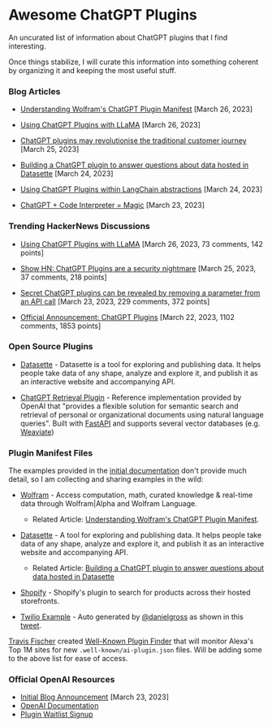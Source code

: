 # Awesome ChatGPT Plugins

An uncurated list of information about ChatGPT plugins that I find interesting.

Once things stabilize, I will curate this information into something coherent by organizing it and keeping the most useful stuff.



### Blog Articles

- [Understanding Wolfram's ChatGPT Plugin Manifest](https://github.com/imaurer/awesome-chatgpt-plugins/blob/main/understanding-wolframs-chat-gpt-plugin-manifest.md) [March 26, 2023]

- [Using ChatGPT Plugins with LLaMA](https://blog.lastmileai.dev/using-openais-retrieval-plugin-with-llama-d2e0b6732f14) [March 26, 2023]

- [ChatGPT plugins may revolutionise the traditional customer journey](https://tevfik.xyz/posts/chatgpt-plugins/) [March 25, 2023]

- [Building a ChatGPT plugin to answer questions about data hosted in Datasette](https://simonwillison.net/2023/Mar/24/datasette-chatgpt-plugin/) [March 24, 2023]

- [Using ChatGPT Plugins within LangChain abstractions](https://python.langchain.com/en/latest/modules/agents/examples/chatgpt_plugins.html) [March 24, 2023]

- [ChatGPT + Code Interpreter = Magic](https://andrewmayneblog.wordpress.com/2023/03/23/chatgpt-code-interpreter-magic/) [March 23, 2023]



### Trending HackerNews Discussions

- [Using ChatGPT Plugins with LLaMA](https://news.ycombinator.com/item?id=35315542) [March 26, 2023, 73 comments, 142 points]

- [Show HN: ChatGPT Plugins are a security nightmare](https://news.ycombinator.com/item?id=35301657) [March 25, 2023, 37 comments, 218 points]

- [Secret ChatGPT plugins can be revealed by removing a parameter from an API call](https://news.ycombinator.com/item?id=35289085) [March 23, 2023, 229 comments, 372 points]

- [Official Announcement: ChatGPT Plugins](https://news.ycombinator.com/item?id=35277677) [March 22, 2023, 1102 comments, 1853 points]


### Open Source Plugins

- [Datasette](https://github.com/simonw/datasette-chatgpt-plugin) - Datasette is a tool for exploring and publishing data. It helps people take data of any shape, analyze and explore it, and publish it as an interactive website and accompanying API.

- [ChatGPT Retrieval Plugin](https://github.com/openai/chatgpt-retrieval-plugin) - Reference implementation provided by OpenAI that "provides a flexible solution for semantic search and retrieval of personal or organizational documents using natural language queries". Built with [FastAPI](https://fastapi.tiangolo.com/) and supports several vector databases (e.g. [Weaviate](https://weaviate.io/))


### Plugin Manifest Files

The examples provided in the [initial documentation](https://platform.openai.com/docs/plugins/getting-started/plugin-manifest) don't provide much detail, so I am collecting and sharing examples in the wild:

- [Wolfram](https://www.wolframalpha.com/.well-known/ai-plugin.json) - Access computation, math, curated knowledge & real-time data through Wolfram|Alpha and Wolfram Language.
   * Related Article: [Understanding Wolfram's ChatGPT Plugin Manifest](https://github.com/imaurer/awesome-chatgpt-plugins/blob/main/understanding-wolframs-chat-gpt-plugin-manifest.md).

- [Datasette](https://datasette.io/.well-known/ai-plugin.json) - A tool for exploring and publishing data. It helps people take data of any shape, analyze and explore it, and publish it as an interactive website and accompanying API.
   * Related Article: [Building a ChatGPT plugin to answer questions about data hosted in Datasette](https://simonwillison.net/2023/Mar/24/datasette-chatgpt-plugin/)

- [Shopify](https://server.shop.app/.well-known/ai-plugin.json) - Shopify's plugin to search for products across their hosted storefronts.
   
- [Twilio Example](https://gist.github.com/danielgross/0e7a00ea882797acd92ae6779126abe3) - Auto generated by [@danielgross](https://twitter.com/danielgross) as shown in this [tweet](https://twitter.com/danielgross/status/1639040289816866818).

[Travis Fischer](https://github.com/transitive-bullshit) created [Well-Known Plugin Finder](https://github.com/transitive-bullshit/chatgpt-well-known-plugin-finder) that will monitor Alexa's Top 1M sites for new `.well-known/ai-plugin.json` files. Will be adding some to the above list for ease of access.

### Official OpenAI Resources

- [Initial Blog Announcement](https://openai.com/blog/chatgpt-plugins) [March 23, 2023]
- [OpenAI Documentation](https://platform.openai.com/docs/plugins/introduction)
- [Plugin Waitlist Signup](https://openai.com/waitlist/plugins)
